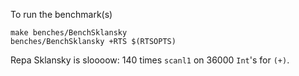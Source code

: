 To run the benchmark(s)

    make benches/BenchSklansky
    benches/BenchSklansky +RTS $(RTSOPTS)

Repa Sklansky is sloooow:
140 times `scanl1` on 36000 `Int`'s for `(+)`.
